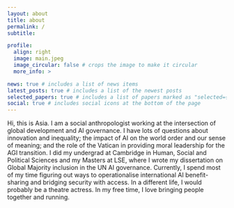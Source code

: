 ```yaml
---
layout: about
title: about
permalink: /
subtitle:

profile:
  align: right
  image: main.jpeg
  image_circular: false # crops the image to make it circular
  more_info: >

news: true # includes a list of news items
latest_posts: true # includes a list of the newest posts
selected_papers: true # includes a list of papers marked as "selected={true}"
social: true # includes social icons at the bottom of the page
---
```


Hi, this is Asia. I am a social anthropologist working at the intersection of global development and AI governance. I have lots of questions about innovation and inequality; the impact of AI on the world order and our sense of meaning; and the role of the Vatican in providing moral leadership for the AGI transition. I did my undergrad at Cambridge in Human, Social and Political Sciences and my Masters at LSE, where I wrote my dissertation on Global Majority inclusion in the UN AI governance. Currently, I spend most of my time figuring out ways to operationalise international AI benefit-sharing and bridging security with access. In a different life, I would probably be a theatre actress. In my free time, I love bringing people together and running.
